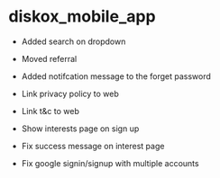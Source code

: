 # diskox_mobile_app

- Added search on dropdown
- Moved referral
- Added notifcation message to the forget password

- Link privacy policy to web
- Link t&c to web
- Show interests page on sign up
- Fix success message on interest page
- Fix google signin/signup with multiple accounts
